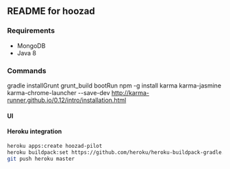 ## README for hoozad

### Requirements
* MongoDB
* Java 8


### Commands

gradle installGrunt grunt_build bootRun
npm -g install karma karma-jasmine karma-chrome-launcher --save-dev
http://karma-runner.github.io/0.12/intro/installation.html

#### UI

#### Heroku integration

```bash
heroku apps:create hoozad-pilot
heroku buildpack:set https://github.com/heroku/heroku-buildpack-gradle.git -a hoozad-pilot
git push heroku master  
```

